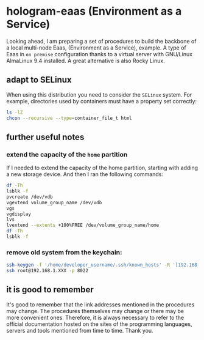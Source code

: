 # hologram-eaas (Environment as a Service)

Looking ahead, I am preparing a set of procedures to build the backbone of a local multi-node Eaas, (Environment as a Service), example.
A type of Eaas in `on premise` configuration thanks to a virtual server with GNU/Linux AlmaLinux 9.4 installed.
A great alternative is also Rocky Linux.

## adapt to SELinux

When using this distribution you need to consider the `SELinux` system.
For example, directories used by containers must have a property set correctly:

```bash
ls -lZ
chcon --recursive --type=container_file_t html
```

## further useful notes

### extend the capacity of the `home` partition

If I needed to extend the capacity of the home partition, starting with adding a new storage device.
And then I ran the following commands:

```bash
df -Th
lsblk -f
pvcreate /dev/vdb
vgextend volume_group_name /dev/vdb
vgs
vgdisplay
lvs
lvextend --extents +100%FREE /dev/volume_group_name/home
df -Th
lsblk -f
```

### remove old system from the keychain:

```bash
ssh-keygen -f '/home/developer_username/.ssh/known_hosts' -R '[192.168.1.XXX]:8022'
ssh root@192.168.1.XXX -p 8022
```

## it is good to remember

It's good to remember that the link addresses mentioned in the procedures may change.
The procedures themselves may change or there may be more convenient ones.
Therefore, it is always necessary to refer to the official documentation hosted on the sites of the programming languages, servers and tools mentioned from time to time.
Thank you.
